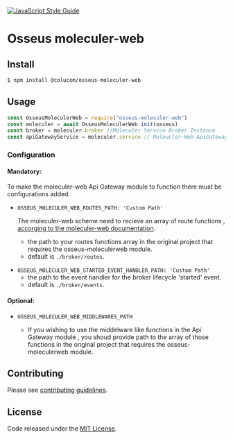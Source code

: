[![JavaScript Style Guide](https://cdn.rawgit.com/standard/standard/master/badge.svg)](https://github.com/standard/standard)

# Osseus moleculer-web

## Install

```bash
$ npm install @colucom/osseus-moleculer-web
```

## Usage

```javascript
const OsseusMoleculerWeb = require("osseus-moleculer-web")
const moleculer = await OsseusMoleculerWeb.init(osseus)
const broker = moleculer.broker //Moleculer Service Broker Instance
const apiGatewayService = moleculer.service // Moleucler-Web ApiGateway Service
```

### Configuration

#### Mandatory:

To make the moleculer-web Api Gateway module to function there must be configurations added.

* `OSSEUS_MOLECULER_WEB_ROUTES_PATH: 'Custom Path'`

  The moleculer-web scheme need to recieve an array of route functions , [accorging to the moleculer-web documentation](https://moleculer.services/docs/0.14/moleculer-web.html#Full-service-settings).

  - the path to your routes functions array in the original project that requires the osseus-moleculerweb module.
  - default is `./broker/routes`.

- `OSSEUS_MOLECULER_WEB_STARTED_EVENT_HANDLER_PATH: 'Custom Path'`
  - the path to the event handler for the broker lifecycle 'started' event.
  - default is `./broker/events`.

#### Optional:

- `OSSEUS_MOLECULER_WEB_MIDDLEWARES_PATH`

  * If you wishing to use the middelware like functions in the Api Gateway module , you shoud provide path to the array of those functions in the original project that requires the osseus-moleculerweb module.

## Contributing
Please see [contributing guidelines](https://github.com/colucom/osseus-moleculerweb/blob/master/.github/CONTRIBUTING.md).

## License
Code released under the [MIT License](https://github.com/colucom/osseus-moleculerweb/blob/master/LICENSE).